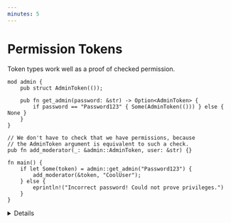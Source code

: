 ```yaml
---
minutes: 5
---
```


# Permission Tokens

Token types work well as a proof of checked permission.

```rust,editable
mod admin {
    pub struct AdminToken(());

    pub fn get_admin(password: &str) -> Option<AdminToken> {
        if password == "Password123" { Some(AdminToken(())) } else { None }
    }
}

// We don't have to check that we have permissions, because
// the AdminToken argument is equivalent to such a check.
pub fn add_moderator(_: &admin::AdminToken, user: &str) {}

fn main() {
    if let Some(token) = admin::get_admin("Password123") {
        add_moderator(&token, "CoolUser");
    } else {
        eprintln!("Incorrect password! Could not prove privileges.")
    }
}
```

<details>

- This example shows modelling gaining administrator privileges for a chat
  client with a password and giving a user a moderator rank once those
  privileges are gained. The `AdminToken` type acts as "proof of correct user
  privileges."

  The user asked for a password in-code and if we get the password correct, we
  get a `AdminToken` to perform administrator actions within a specific
  environment (here, a chat client).

  Once the permissions are gained, we can call the `add_moderator` function.

  We can't call that function without the token type, so by being able to call
  it at all all we can assume we have permissions.

- Demonstrate: Try to construct the `AdminToken` in `main` again to reiterate
  that the foundation of useful tokens is preventing their arbitrary construction.

</details>
